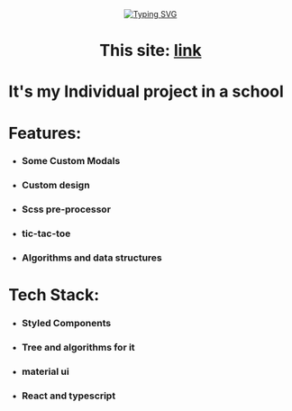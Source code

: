 <div align='center'>
<a href="https://git.io/typing-svg"><img src="https://readme-typing-svg.herokuapp.com?font=&weight=800&size=32&duration=4000&pause=200&color=000000&center=true&width=930&height=55&lines=It's+quest+for+7th+grade+students" alt="Typing SVG" /></a>
</div>

<h1 align='center'>This site: <a href='https://lesson-numbers.netlify.app'>link</a></h1>
<h1> It's my Individual project in a school</h1>

<h1>Features:</h1>

<ul>
<li><h3>Some Custom Modals</h3></li>
<li><h3>Custom design</h3></li>
<li><h3>Scss pre-processor</h3></li>
<li><h3>tic-tac-toe</h3></li>
<li><h3>Algorithms and data structures</h3></li>
</ul>

<h1>Tech Stack:</h1>

<ul>
<li><h3>Styled Components</h3></li>
<li><h3>Tree and algorithms for it</h3></li>
<li><h3>material ui</h3></li>
<li><h3>React and typescript</h3></li>
</ul>

